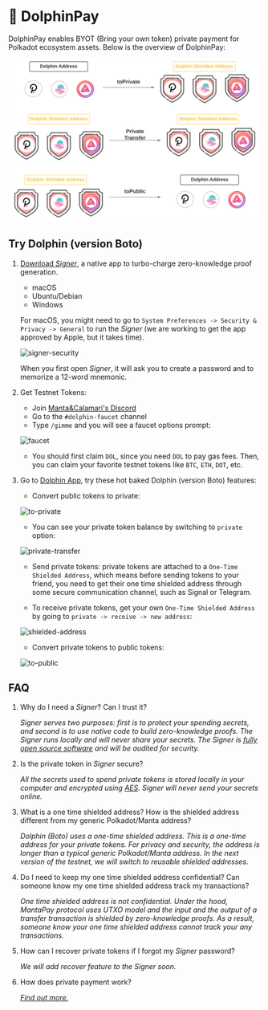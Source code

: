 # 🐬 DolphinPay

DolphinPay enables BYOT (Bring your own token) private payment for Polkadot ecosystem assets. Below is the overview of DolphinPay:

![overview](./private-payment/DolphinPay.svg)

## Try Dolphin (version Boto)

1. [Download *Signer*](https://github.com/Manta-Network/manta-signer/releases/latest), a native app to turbo-charge zero-knowledge proof generation.
   * macOS
   * Ubuntu/Debian
   * Windows

    For macOS, you might need to go to `System Preferences -> Security & Privacy -> General` to run the *Signer* (we are working to get the app approved by Apple, but it takes time).

   ![signer-security](./private-payment/allow-signer.png)

   When you first open *Signer*, it will ask you to create a password and to memorize a 12-word mnemonic.

2. Get Testnet Tokens:
   * Join [Manta&Calamari's Discord](https://t.co/5BacMMLSCW)
   * Go to the `#dolphin-faucet` channel
   * Type `/gimme` and you will see a faucet options prompt:

   ![faucet](./private-payment/faucet.png)

   * You should first claim `DOL`, since you need `DOL` to pay gas fees. Then, you can claim your favorite testnet tokens like `BTC`, `ETH`, `DOT`, etc.

3. Go to [Dolphin App](https://app.dolphin.manta.network/), try these hot baked Dolphin (version Boto) features:
   * Convert public tokens to private:

   ![to-private](./private-payment/to-private.png)

   * You can see your private token balance by switching to `private` option:

   ![private-transfer](./private-payment/private-transfer.png)

   * Send private tokens: private tokens are attached to a `One-Time Shielded Address`, which means before sending tokens to your friend, you need to get their one time shielded address through some secure communication channel, such as Signal or Telegram.

   * To receive private tokens, get your own `One-Time Shielded Address` by going to `private -> receive -> new address`:

   ![shielded-address](./private-payment/shielded-address.png)

   * Convert private tokens to public tokens:

   ![to-public](./private-payment/to-public.png)

## FAQ

1. Why do I need a *Signer*? Can I trust it?

   _*Signer* serves two purposes: first is to protect your spending secrets, and second is to use native code to build zero-knowledge proofs. The *Signer* runs locally and will never share your secrets. The *Signer* is [fully open source software](https://github.com/Manta-Network/manta-signer) and will be audited for security._

2. Is the private token in *Signer* secure?

   _All the secrets used to spend private tokens is stored locally in your computer and encrypted using [AES](https://en.wikipedia.org/wiki/Advanced_Encryption_Standard). *Signer* will never send your secrets online._

3. What is a one time shielded address? How is the shielded address different from my generic Polkadot/Manta address?

   _Dolphin (Boto) uses a one-time shielded address. This is a one-time address for your private tokens. For privacy and security, the address is longer than a typical generic Polkadot/Manta address. In the next version of the testnet, we will switch to reusable shielded addresses._

4. Do I need to keep my one time shielded address confidential? Can someone know my one time shielded address track my transactions?

    _One time shielded address is not *confidential*. Under the hood, MantaPay protocol uses UTXO model and the input and the output of a transfer transaction is shielded by zero-knowledge proofs. As a result, someone know your one time shielded address cannot track your any transactions._

5. How can I recover private tokens if I forgot my *Signer* password?

   _We will add recover feature to the *Signer* soon._

6. How does private payment work?

   _[Find out more.](PrivatePayment.md)_
